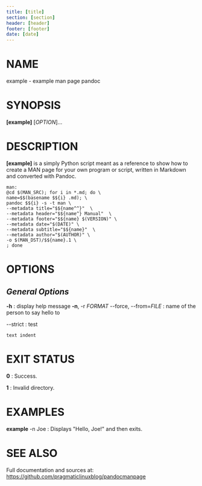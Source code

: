 ```yaml
---
title: [title]
section: [section]
header: [header]
footer: [footer]
date: [date]
---
```


# NAME 
example - example man page pandoc

# SYNOPSIS
**[example]** [*OPTION*]...

# DESCRIPTION
**[example]** is a simply Python script meant as a reference to show how to create a MAN
page for your own program or script, written in Markdown and converted with Pandoc.

    man:
    @cd $(MAN_SRC); for i in *.md; do \
    name=$$(basename $${i} .md); \
    pandoc $${i} -s -t man \
    --metadata title="$${name^^}"  \
    --metadata header="$${name^} Manual"  \
    --metadata footer="$${name} $(VERSION)" \
    --metadata date="$(DATE)" \
    --metadata subtitle="$${name}"  \
    --metadata author="$(AUTHOR)" \
    -o $(MAN_DST)/$${name}.1 \
    ; done

# OPTIONS
## *General Options*
**-h** 
: display help message
**-n**, -r *FORMAT* --force, \--from=*FILE* 
: name of the person to say hello to

\--strict 
: test 
    
    text indent 

# EXIT STATUS
**0**
: Success.

**1**
: Invalid directory. 

# EXAMPLES
**example** -n Joe
: Displays "Hello, Joe!" and then exits.

# SEE ALSO
Full documentation and sources at: <https://github.com/pragmaticlinuxblog/pandocmanpage>
